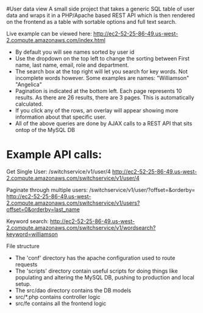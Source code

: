 #User data view
A small side project that takes a generic SQL table of user data and wraps it in a PHP/Apache based REST API which is then rendered on the frontend as a table with sortable options and full text search.

Live example can be viewed here: http://ec2-52-25-86-49.us-west-2.compute.amazonaws.com/index.html
* By default you will see names sorted by user id
* Use the dropdown on the top left to change the sorting between First name, last name, email, role and department.
* The search box at the top right will let you search for key words.  Not incomplete words however.  Some examples are names: "Williamson" "Angelica"
* Pagination is indicated at the bottom left.  Each page represents 10 results. As there are 26 results, there are 3 pages.  This is automatically calculated.
* If you click any of the rows, an overlay will appear showing more information about that specific user.
* All of the above queries are done by AJAX calls to a REST API that sits ontop of the MySQL DB

# Example API calls:
Get Single User: /switchservice/v1/user/4
http://ec2-52-25-86-49.us-west-2.compute.amazonaws.com/switchservice/v1/user/4

Paginate through multiple users: /switchservice/v1/user/?offset=&orderby=
http://ec2-52-25-86-49.us-west-2.compute.amazonaws.com/switchservice/v1/users?offset=0&orderby=last_name

Keyword search:
http://ec2-52-25-86-49.us-west-2.compute.amazonaws.com/switchservice/v1/wordsearch?keyword=williamson

File structure
* The 'conf' directory has the apache configuration used to route requests
* The 'scripts' directory contain useful scripts for doing things like populating and altering the MySQL DB, pushing to production and local setup.
* The src/dao directory contains the DB models
* src/*.php contains controller logic
* src/fe contains all the frontend logic
